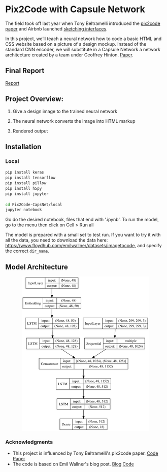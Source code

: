 # Pix2Code with Capsule Network

The field took off last year when Tony Beltramelli introduced the [pix2code paper](https://arxiv.org/abs/1705.07962) and Airbnb launched [sketching interfaces](https://airbnb.design/sketching-interfaces/). 

In this project, we’ll teach a neural network how to code a basic HTML and CSS website based on a picture of a design mockup. Instead of the standard CNN encoder, we will substitute in a Capsule Network a network architecture created by a team under Geoffrey Hinton. [Paper](https://arxiv.org/abs/1710.09829).

## Final Report

[Report](https://github.com/VincentYing/Pix2Code-Transfer/blob/master/231n-project-report.pdf)

## Project Overview: 

1) Give a design image to the trained neural network

2) The neural network converts the image into HTML markup 

3) Rendered output

## Installation

### Local
``` bash
pip install keras
pip install tensorflow
pip install pillow
pip install h5py
pip install jupyter

cd Pix2Code-CapsNet/local
jupyter notebook
```
Go do the desired notebook, files that end with '.ipynb'. To run the model, go to the menu then click on Cell > Run all

The model is prepared with a small set to test run. If you want to try it with all the data, you need to download the data here: https://www.floydhub.com/emilwallner/datasets/imagetocode, and specify the correct ```dir_name```.

## Model Architecture
<p align="center"><img src="/README_images/Bootstrap_model.png?raw=true" width="400px"></p>


### Acknowledgments
- This project is influenced by Tony Beltramelli's pix2code paper. [Code](https://github.com/tonybeltramelli/pix2code) [Paper](https://arxiv.org/abs/1705.07962)
- The code is based on Emil Wallner's blog post. [Blog](https://blog.floydhub.com/Turning-design-mockups-into-code-with-deep-learning/)  [Code](https://github.com/emilwallner/Screenshot-to-code-in-Keras)
